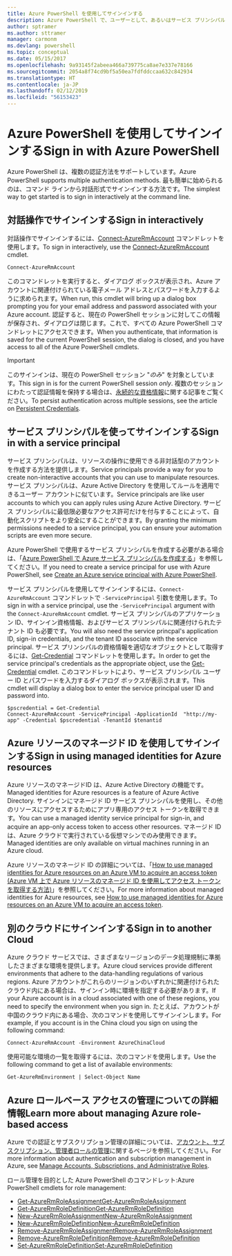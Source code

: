 ```yaml
---
title: Azure PowerShell を使用してサインインする
description: Azure PowerShell で、ユーザーとして、あるいはサービス プリンシパルまたは Azure リソースのマネージド ID を使用してサインインする方法。
author: sptramer
ms.author: sttramer
manager: carmonm
ms.devlang: powershell
ms.topic: conceptual
ms.date: 05/15/2017
ms.openlocfilehash: 9a93145f2abeea466a739775ca8ae7e337e78166
ms.sourcegitcommit: 2054a8f74cd9bf5a50ea7fdfddccaa632c842934
ms.translationtype: HT
ms.contentlocale: ja-JP
ms.lasthandoff: 02/12/2019
ms.locfileid: "56153423"
---
```

# <a name="sign-in-with-azure-powershell"></a><span data-ttu-id="59a2f-103">Azure PowerShell を使用してサインインする</span><span class="sxs-lookup"><span data-stu-id="59a2f-103">Sign in with Azure PowerShell</span></span>

<span data-ttu-id="59a2f-104">Azure PowerShell は、複数の認証方法をサポートしています。</span><span class="sxs-lookup"><span data-stu-id="59a2f-104">Azure PowerShell supports multiple authentication methods.</span></span> <span data-ttu-id="59a2f-105">最も簡単に始められるのは、コマンド ラインから対話形式でサインインする方法です。</span><span class="sxs-lookup"><span data-stu-id="59a2f-105">The simplest way to get started is to sign in interactively at the command line.</span></span>

## <a name="sign-in-interactively"></a><span data-ttu-id="59a2f-106">対話操作でサインインする</span><span class="sxs-lookup"><span data-stu-id="59a2f-106">Sign in interactively</span></span>

<span data-ttu-id="59a2f-107">対話操作でサインインするには、[Connect-AzureRmAccount](/powershell/module/azurerm.profile/connect-azurermaccount) コマンドレットを使用します。</span><span class="sxs-lookup"><span data-stu-id="59a2f-107">To sign in interactively, use the [Connect-AzureRmAccount](/powershell/module/azurerm.profile/connect-azurermaccount) cmdlet.</span></span>

```azurepowershell-interactive
Connect-AzureRmAccount
```

<span data-ttu-id="59a2f-108">このコマンドレットを実行すると、ダイアログ ボックスが表示され、Azure アカウントに関連付けられている電子メール アドレスとパスワードを入力するように求められます。</span><span class="sxs-lookup"><span data-stu-id="59a2f-108">When run, this cmdlet will bring up a dialog box prompting you for your email address and password associated with your Azure account.</span></span> <span data-ttu-id="59a2f-109">認証すると、現在の PowerShell セッションに対してこの情報が保存され、ダイアログは閉じます。これで、すべての Azure PowerShell コマンドレットにアクセスできます。</span><span class="sxs-lookup"><span data-stu-id="59a2f-109">When you authenticate, that information is saved for the current PowerShell session, the dialog is closed, and you have access to all of the Azure PowerShell cmdlets.</span></span>

> [!IMPORTANT]
> <span data-ttu-id="59a2f-110">このサインインは、現在の PowerShell セッション "_のみ_" を対象としています。</span><span class="sxs-lookup"><span data-stu-id="59a2f-110">This sign in is for the current PowerShell session _only_.</span></span> <span data-ttu-id="59a2f-111">複数のセッションにわたって認証情報を保持する場合は、[永続的な資格情報](context-persistence.md)に関する記事をご覧ください。</span><span class="sxs-lookup"><span data-stu-id="59a2f-111">To persist authentication across multiple sessions, see the article on [Persistent Credentials](context-persistence.md).</span></span>

## <a name="sign-in-with-a-service-principal"></a><span data-ttu-id="59a2f-112">サービス プリンシパルを使ってサインインする</span><span class="sxs-lookup"><span data-stu-id="59a2f-112">Sign in with a service principal</span></span>

<span data-ttu-id="59a2f-113">サービス プリンシパルは、リソースの操作に使用できる非対話型のアカウントを作成する方法を提供します。</span><span class="sxs-lookup"><span data-stu-id="59a2f-113">Service principals provide a way for you to create non-interactive accounts that you can use to manipulate resources.</span></span> <span data-ttu-id="59a2f-114">サービス プリンシパルは、Azure Active Directory を使用してルールを適用できるユーザー アカウントに似ています。</span><span class="sxs-lookup"><span data-stu-id="59a2f-114">Service principals are like user accounts to which you can apply rules using Azure Active Directory.</span></span> <span data-ttu-id="59a2f-115">サービス プリンシパルに最低限必要なアクセス許可だけを付与することによって、自動化スクリプトをより安全にすることができます。</span><span class="sxs-lookup"><span data-stu-id="59a2f-115">By granting the minimum permissions needed to a service principal, you can ensure your automation scripts are even more secure.</span></span>

<span data-ttu-id="59a2f-116">Azure PowerShell で使用するサービス プリンシパルを作成する必要がある場合は、「[Azure PowerShell で Azure サービス プリンシパルを作成する](create-azure-service-principal-azureps.md)」を参照してください。</span><span class="sxs-lookup"><span data-stu-id="59a2f-116">If you need to create a service principal for use with Azure PowerShell, see [Create an Azure service principal with Azure PowerShell](create-azure-service-principal-azureps.md).</span></span>

<span data-ttu-id="59a2f-117">サービス プリンシパルを使用してサインインするには、`Connect-AzureRmAccount` コマンドレットで `-ServicePrincipal` 引数を使用します。</span><span class="sxs-lookup"><span data-stu-id="59a2f-117">To sign in with a service principal, use the `-ServicePrincipal` argument with the `Connect-AzureRmAccount` cmdlet.</span></span> <span data-ttu-id="59a2f-118">サービス プリンシパルのアプリケーション ID、サインイン資格情報、およびサービス プリンシパルに関連付けられたテナント ID も必要です。</span><span class="sxs-lookup"><span data-stu-id="59a2f-118">You will also need the service princpal's application ID, sign-in credentials, and the tenant ID associate with the service principal.</span></span> <span data-ttu-id="59a2f-119">サービス プリンシパルの資格情報を適切なオブジェクトとして取得するには、[Get-Credential](/powershell/module/microsoft.powershell.security/get-credential) コマンドレットを使用します。</span><span class="sxs-lookup"><span data-stu-id="59a2f-119">In order to get the service principal's credentials as the appropriate object, use the [Get-Credential](/powershell/module/microsoft.powershell.security/get-credential) cmdlet.</span></span> <span data-ttu-id="59a2f-120">このコマンドレットにより、サービス プリンシパル ユーザー ID とパスワードを入力するダイアログ ボックスが表示されます。</span><span class="sxs-lookup"><span data-stu-id="59a2f-120">This cmdlet will display a dialog box to enter the service principal user ID and password into.</span></span>

```azurepowershell-interactive
$pscredential = Get-Credential
Connect-AzureRmAccount -ServicePrincipal -ApplicationId  "http://my-app" -Credential $pscredential -TenantId $tenantid
```

## <a name="sign-in-using-managed-identities-for-azure-resources"></a><span data-ttu-id="59a2f-121">Azure リソースのマネージド ID を使用してサインインする</span><span class="sxs-lookup"><span data-stu-id="59a2f-121">Sign in using managed identities for Azure resources</span></span>

<span data-ttu-id="59a2f-122">Azure リソースのマネージドID は、Azure Active Directory の機能です。</span><span class="sxs-lookup"><span data-stu-id="59a2f-122">Managed identities for Azure resources is a feature of Azure Active Directory.</span></span> <span data-ttu-id="59a2f-123">サインインにマネージド ID サービス プリンシパルを使用し、その他のリソースにアクセスするためにアプリ専用のアクセス トークンを取得できます。</span><span class="sxs-lookup"><span data-stu-id="59a2f-123">You can use a managed identity service principal for sign-in, and acquire an app-only access token to access other resources.</span></span> <span data-ttu-id="59a2f-124">マネージド ID は、Azure クラウドで実行されている仮想マシンでのみ使用できます。</span><span class="sxs-lookup"><span data-stu-id="59a2f-124">Managed identities are only available on virtual machines running in an Azure cloud.</span></span>

<span data-ttu-id="59a2f-125">Azure リソースのマネージド ID の詳細については、「[How to use managed identities for Azure resources on an Azure VM to acquire an access token (Azure VM 上で Azure リソースのマネージド ID を使用してアクセス トークンを取得する方法)](/azure/active-directory/managed-identities-azure-resources/how-to-use-vm-token)」を参照してください。</span><span class="sxs-lookup"><span data-stu-id="59a2f-125">For more information about managed identities for Azure resources, see [How to use managed identities for Azure resources on an Azure VM to acquire an access token](/azure/active-directory/managed-identities-azure-resources/how-to-use-vm-token).</span></span>

## <a name="sign-in-to-another-cloud"></a><span data-ttu-id="59a2f-126">別のクラウドにサインインする</span><span class="sxs-lookup"><span data-stu-id="59a2f-126">Sign in to another Cloud</span></span>

<span data-ttu-id="59a2f-127">Azure クラウド サービスでは、さまざまなリージョンのデータ処理規制に準拠したさまざまな環境を提供します。</span><span class="sxs-lookup"><span data-stu-id="59a2f-127">Azure cloud services provide different environments that adhere to the data-handling regulations of various regions.</span></span> <span data-ttu-id="59a2f-128">Azure アカウントがこれらのリージョンのいずれかに関連付けられたクラウド内にある場合は、サインイン時に環境を指定する必要があります。</span><span class="sxs-lookup"><span data-stu-id="59a2f-128">If your Azure account is in a cloud associated with one of these regions, you need to specify the environment when you sign in.</span></span> <span data-ttu-id="59a2f-129">たとえば、アカウントが中国のクラウド内にある場合、次のコマンドを使用してサインインします。</span><span class="sxs-lookup"><span data-stu-id="59a2f-129">For example, if you account is in the China cloud you sign on using the following command:</span></span>

```azurepowershell-interactive
Connect-AzureRmAccount -Environment AzureChinaCloud
```

<span data-ttu-id="59a2f-130">使用可能な環境の一覧を取得するには、次のコマンドを使用します。</span><span class="sxs-lookup"><span data-stu-id="59a2f-130">Use the following command to get a list of available environments:</span></span>

```azurepowershell-interactive
Get-AzureRmEnvironment | Select-Object Name
```

## <a name="learn-more-about-managing-azure-role-based-access"></a><span data-ttu-id="59a2f-131">Azure ロールベース アクセスの管理についての詳細情報</span><span class="sxs-lookup"><span data-stu-id="59a2f-131">Learn more about managing Azure role-based access</span></span>

<span data-ttu-id="59a2f-132">Azure での認証とサブスクリプション管理の詳細については、[アカウント、サブスクリプション、管理者ロールの管理](/azure/active-directory/role-based-access-control-configure)に関するページを参照してください。</span><span class="sxs-lookup"><span data-stu-id="59a2f-132">For more information about authentication and subscription management in Azure, see [Manage Accounts, Subscriptions, and Administrative Roles](/azure/active-directory/role-based-access-control-configure).</span></span>

<span data-ttu-id="59a2f-133">ロール管理を目的とした Azure PowerShell のコマンドレット:</span><span class="sxs-lookup"><span data-stu-id="59a2f-133">Azure PowerShell cmdlets for role management:</span></span>

* [<span data-ttu-id="59a2f-134">Get-AzureRmRoleAssignment</span><span class="sxs-lookup"><span data-stu-id="59a2f-134">Get-AzureRmRoleAssignment</span></span>](/powershell/module/AzureRM.Resources/Get-AzureRmRoleAssignment)
* [<span data-ttu-id="59a2f-135">Get-AzureRmRoleDefinition</span><span class="sxs-lookup"><span data-stu-id="59a2f-135">Get-AzureRmRoleDefinition</span></span>](/powershell/module/AzureRM.Resources/Get-AzureRmRoleDefinition)
* [<span data-ttu-id="59a2f-136">New-AzureRmRoleAssignment</span><span class="sxs-lookup"><span data-stu-id="59a2f-136">New-AzureRmRoleAssignment</span></span>](/powershell/module/AzureRM.Resources/New-AzureRmRoleAssignment)
* [<span data-ttu-id="59a2f-137">New-AzureRmRoleDefinition</span><span class="sxs-lookup"><span data-stu-id="59a2f-137">New-AzureRmRoleDefinition</span></span>](/powershell/module/AzureRM.Resources/New-AzureRmRoleDefinition)
* [<span data-ttu-id="59a2f-138">Remove-AzureRmRoleAssignment</span><span class="sxs-lookup"><span data-stu-id="59a2f-138">Remove-AzureRmRoleAssignment</span></span>](/powershell/module/AzureRM.Resources/Remove-AzureRmRoleAssignment)
* [<span data-ttu-id="59a2f-139">Remove-AzureRmRoleDefinition</span><span class="sxs-lookup"><span data-stu-id="59a2f-139">Remove-AzureRmRoleDefinition</span></span>](/powershell/module/AzureRM.Resources/Remove-AzureRmRoleDefinition)
* [<span data-ttu-id="59a2f-140">Set-AzureRmRoleDefinition</span><span class="sxs-lookup"><span data-stu-id="59a2f-140">Set-AzureRmRoleDefinition</span></span>](/powershell/moduel/AzureRM.Resources/Set-AzureRmRoleDefinition)
